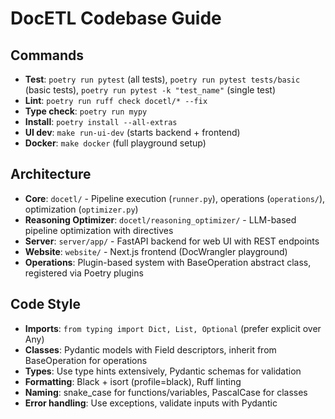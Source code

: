 # DocETL Codebase Guide

## Commands
- **Test**: `poetry run pytest` (all tests), `poetry run pytest tests/basic` (basic tests), `poetry run pytest -k "test_name"` (single test)
- **Lint**: `poetry run ruff check docetl/* --fix`
- **Type check**: `poetry run mypy`
- **Install**: `poetry install --all-extras`
- **UI dev**: `make run-ui-dev` (starts backend + frontend)
- **Docker**: `make docker` (full playground setup)

## Architecture
- **Core**: `docetl/` - Pipeline execution (`runner.py`), operations (`operations/`), optimization (`optimizer.py`)
- **Reasoning Optimizer**: `docetl/reasoning_optimizer/` - LLM-based pipeline optimization with directives
- **Server**: `server/app/` - FastAPI backend for web UI with REST endpoints
- **Website**: `website/` - Next.js frontend (DocWrangler playground)
- **Operations**: Plugin-based system with BaseOperation abstract class, registered via Poetry plugins

## Code Style
- **Imports**: `from typing import Dict, List, Optional` (prefer explicit over Any)
- **Classes**: Pydantic models with Field descriptors, inherit from BaseOperation for operations
- **Types**: Use type hints extensively, Pydantic schemas for validation
- **Formatting**: Black + isort (profile=black), Ruff linting
- **Naming**: snake_case for functions/variables, PascalCase for classes
- **Error handling**: Use exceptions, validate inputs with Pydantic
